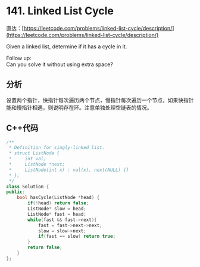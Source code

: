 # 141. Linked List Cycle

直达：[https://leetcode.com/problems/linked-list-cycle/description/](https://leetcode.com/problems/linked-list-cycle/description/)

Given a linked list, determine if it has a cycle in it.

Follow up:  
Can you solve it without using extra space?

## 分析

设置两个指针，快指针每次遍历两个节点，慢指针每次遍历一个节点，如果快指针能和慢指针相遇，则说明存在环。注意单独处理空链表的情况。

## C++代码

```cpp
/**
 * Definition for singly-linked list.
 * struct ListNode {
 *     int val;
 *     ListNode *next;
 *     ListNode(int x) : val(x), next(NULL) {}
 * };
 */
class Solution {
public:
    bool hasCycle(ListNode *head) {
        if(!head) return false;
        ListNode* slow = head;
        ListNode* fast = head;
        while(fast && fast->next){
            fast = fast->next->next;
            slow = slow->next;
            if(fast == slow) return true;
        }
        return false;
    }
};
```



